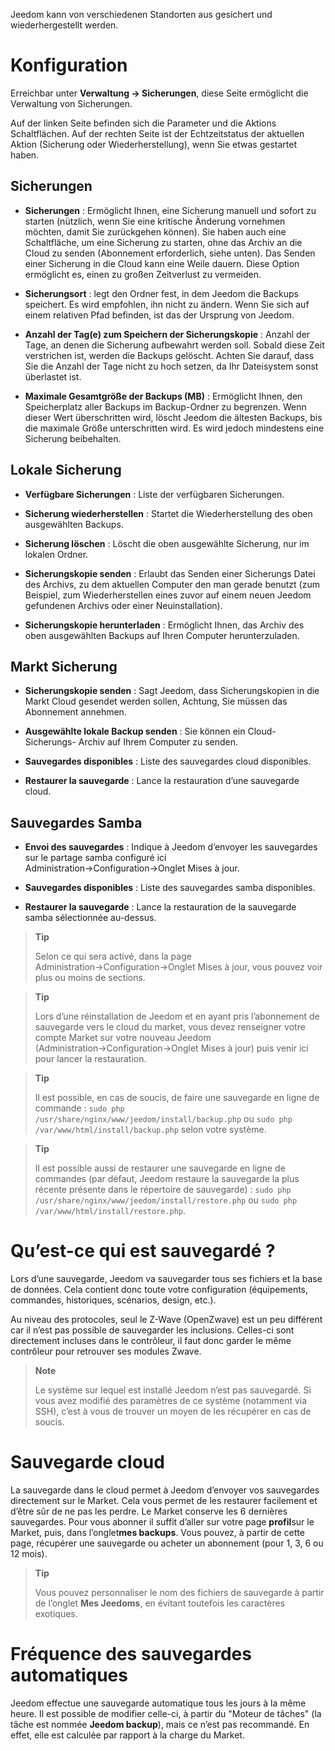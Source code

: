 Jeedom kann von verschiedenen Standorten aus gesichert und
wiederhergestellt werden.

Konfiguration
=============

Erreichbar unter **Verwaltung → Sicherungen**, diese Seite ermöglicht die Verwaltung von Sicherungen.

Auf der linken Seite befinden sich die Parameter und die Aktions Schaltflächen. Auf der rechten Seite ist der Echtzeitstatus der aktuellen Aktion (Sicherung oder Wiederherstellung), wenn Sie etwas gestartet haben.

**Sicherungen** 
---------------

-   **Sicherungen** : Ermöglicht Ihnen, eine Sicherung manuell und sofort zu
    starten (nützlich, wenn Sie eine kritische Änderung vornehmen möchten, 
    damit Sie zurückgehen können). Sie haben auch eine Schaltfläche, um eine 
    Sicherung zu starten, ohne das Archiv an die Cloud zu senden
    (Abonnement erforderlich, siehe unten). Das Senden einer
    Sicherung in die Cloud kann eine Weile dauern. Diese Option
    ermöglicht es, einen zu großen Zeitverlust zu vermeiden.

-   **Sicherungsort** : legt den Ordner fest, in dem Jeedom die Backups
    speichert. Es wird empfohlen, ihn nicht zu ändern. Wenn Sie sich
    auf einem relativen Pfad befinden,
    ist das der Ursprung von Jeedom.

-   **Anzahl der Tag(e) zum Speichern der Sicherungskopie** : Anzahl der
    Tage, an denen die Sicherung aufbewahrt werden soll. Sobald diese Zeit
    verstrichen ist, werden die Backups gelöscht. Achten Sie darauf, dass Sie die
    Anzahl der Tage nicht zu hoch setzen, da Ihr Dateisystem sonst
    überlastet ist.

-   **Maximale Gesamtgröße der Backups (MB)** : Ermöglicht Ihnen, den
    Speicherplatz aller Backups im Backup-Ordner zu begrenzen. Wenn dieser
    Wert überschritten wird, löscht Jeedom die ältesten Backups, bis die
    maximale Größe unterschritten wird. Es wird jedoch mindestens
    eine Sicherung beibehalten.

**Lokale Sicherung**
-----------------------

-   **Verfügbare Sicherungen** : Liste der verfügbaren Sicherungen.

-   **Sicherung wiederherstellen** : Startet die Wiederherstellung des oben
    ausgewählten Backups.

-   **Sicherung löschen** : Löscht die oben ausgewählte Sicherung,
    nur im lokalen Ordner.

-   **Sicherungskopie senden** : Erlaubt das Senden einer Sicherungs Datei des
    Archivs, zu dem aktuellen Computer den man gerade benutzt
    (zum Beispiel, zum Wiederherstellen eines zuvor auf einem neuen
    Jeedom gefundenen Archivs oder einer Neuinstallation).

-   **Sicherungskopie herunterladen** : Ermöglicht Ihnen, das Archiv des
    oben ausgewählten Backups auf Ihren Computer herunterzuladen.

**Markt Sicherung**
----------------------

-   **Sicherungskopie senden** : Sagt Jeedom, dass Sicherungskopien in die
    Markt Cloud gesendet werden sollen, Achtung, Sie müssen
    das Abonnement annehmen.

-   **Ausgewählte lokale Backup senden** :  Sie können ein Cloud-Sicherungs-
    Archiv auf Ihrem Computer zu senden.

-   **Sauvegardes disponibles** : Liste des sauvegardes
    cloud disponibles.

-   **Restaurer la sauvegarde** : Lance la restauration d’une
    sauvegarde cloud.

**Sauvegardes Samba** 
---------------------

-   **Envoi des sauvegardes** : Indique à Jeedom d’envoyer les
    sauvegardes sur le partage samba configuré ici
    Administration→Configuration→Onglet Mises à jour.

-   **Sauvegardes disponibles** : Liste des sauvegardes
    samba disponibles.

-   **Restaurer la sauvegarde** : Lance la restauration de la sauvegarde
    samba sélectionnée au-dessus.

> **Tip**
>
> Selon ce qui sera activé, dans la page
> Administration→Configuration→Onglet Mises à jour, vous pouvez voir
> plus ou moins de sections.

> **Tip**
>
> Lors d’une réinstallation de Jeedom et en ayant pris l’abonnement de
> sauvegarde vers le cloud du market, vous devez renseigner votre compte
> Market sur votre nouveau Jeedom (Administration→Configuration→Onglet
> Mises à jour) puis venir ici pour lancer la restauration.

> **Tip**
>
> Il est possible, en cas de soucis, de faire une sauvegarde en ligne de
> commande : `sudo php /usr/share/nginx/www/jeedom/install/backup.php`
> ou `sudo php /var/www/html/install/backup.php` selon votre système.

> **Tip**
>
> Il est possible aussi de restaurer une sauvegarde en ligne de
> commandes (par défaut, Jeedom restaure la sauvegarde la plus récente
> présente dans le répertoire de sauvegarde) :
> `sudo php /usr/share/nginx/www/jeedom/install/restore.php` ou
> `sudo php /var/www/html/install/restore.php`.

Qu’est-ce qui est sauvegardé ? 
==============================

Lors d’une sauvegarde, Jeedom va sauvegarder tous ses fichiers et la
base de données. Cela contient donc toute votre configuration
(équipements, commandes, historiques, scénarios, design, etc.).

Au niveau des protocoles, seul le Z-Wave (OpenZwave) est un peu
différent car il n’est pas possible de sauvegarder les inclusions.
Celles-ci sont directement incluses dans le contrôleur, il faut donc
garder le même contrôleur pour retrouver ses modules Zwave.

> **Note**
>
> Le système sur lequel est installé Jeedom n’est pas sauvegardé. Si
> vous avez modifié des paramètres de ce système (notamment via SSH),
> c’est à vous de trouver un moyen de les récupérer en cas de soucis.

Sauvegarde cloud 
================

La sauvegarde dans le cloud permet à Jeedom d’envoyer vos sauvegardes
directement sur le Market. Cela vous permet de les restaurer facilement
et d’être sûr de ne pas les perdre. Le Market conserve les 6 dernières
sauvegardes. Pour vous abonner il suffit d’aller sur votre page
**profil**sur le Market, puis, dans l’onglet**mes backups**. Vous
pouvez, à partir de cette page, récupérer une sauvegarde ou acheter un
abonnement (pour 1, 3, 6 ou 12 mois).

> **Tip**
>
> Vous pouvez personnaliser le nom des fichiers de sauvegarde à partir
> de l’onglet **Mes Jeedoms**, en évitant toutefois les caractères
> exotiques.

Fréquence des sauvegardes automatiques 
======================================

Jeedom effectue une sauvegarde automatique tous les jours à la même
heure. Il est possible de modifier celle-ci, à partir du "Moteur de
tâches" (la tâche est nommée **Jeedom backup**), mais ce n’est pas
recommandé. En effet, elle est calculée par rapport à la charge du
Market.
